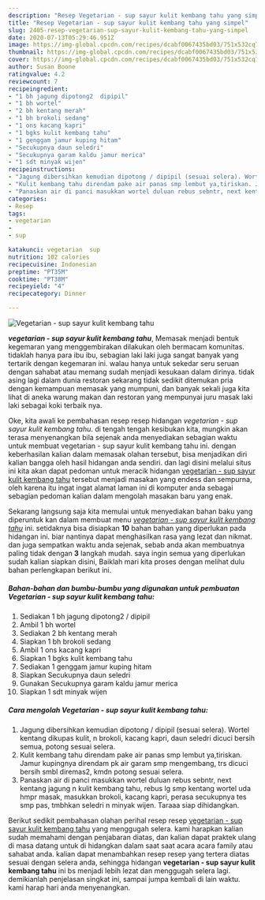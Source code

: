 ```yaml
---
description: "Resep Vegetarian - sup sayur kulit kembang tahu yang simpel"
title: "Resep Vegetarian - sup sayur kulit kembang tahu yang simpel"
slug: 2405-resep-vegetarian-sup-sayur-kulit-kembang-tahu-yang-simpel
date: 2020-07-13T05:29:46.951Z
image: https://img-global.cpcdn.com/recipes/dcabf0067435bd03/751x532cq70/vegetarian-sup-sayur-kulit-kembang-tahu-foto-resep-utama.jpg
thumbnail: https://img-global.cpcdn.com/recipes/dcabf0067435bd03/751x532cq70/vegetarian-sup-sayur-kulit-kembang-tahu-foto-resep-utama.jpg
cover: https://img-global.cpcdn.com/recipes/dcabf0067435bd03/751x532cq70/vegetarian-sup-sayur-kulit-kembang-tahu-foto-resep-utama.jpg
author: Susan Boone
ratingvalue: 4.2
reviewcount: 7
recipeingredient:
- "1 bh jagung dipotong2  dipipil"
- "1 bh wortel"
- "2 bh kentang merah"
- "1 bh brokoli sedang"
- "1 ons kacang kapri"
- "1 bgks kulit kembang tahu"
- "1 genggam jamur kuping hitam"
- "Secukupnya daun seledri"
- "Secukupnya garam kaldu jamur merica"
- "1 sdt minyak wijen"
recipeinstructions:
- "Jagung dibersihkan kemudian dipotong / dipipil (sesuai selera). Wortel kentang dikupas kulit, n brokoli, kacang kapri, daun seledri dicuci bersih semua, potong sesuai selera."
- "Kulit kembang tahu direndam pake air panas smp lembut ya,tiriskan. Jamur kupingnya direndam pk air garam smp mengembang, trs dicuci bersih smbl diremas2, kmdn potong sesuai selera."
- "Panaskan air di panci masukkan wortel duluan rebus sebntr, next kentang jagung n kulit kembang tahu, rebus lg smp kentang wortel uda hmpr masak, masukkan brokoli, kacang kapri, perasa secukupnya tes smp pas, tmbhkan seledri n minyak wijen. Taraaa siap dihidangkan."
categories:
- Resep
tags:
- vegetarian
- 
- sup

katakunci: vegetarian  sup 
nutrition: 102 calories
recipecuisine: Indonesian
preptime: "PT35M"
cooktime: "PT38M"
recipeyield: "4"
recipecategory: Dinner

---
```



![Vegetarian - sup sayur kulit kembang tahu](https://img-global.cpcdn.com/recipes/dcabf0067435bd03/751x532cq70/vegetarian-sup-sayur-kulit-kembang-tahu-foto-resep-utama.jpg)

<b><i>vegetarian - sup sayur kulit kembang tahu</i></b>, Memasak menjadi bentuk kegemaran yang menggembirakan dilakukan oleh bermacam komunitas. tidaklah hanya para ibu ibu, sebagian laki laki juga sangat banyak yang tertarik dengan kegemaran ini. walau hanya untuk sekedar seru seruan dengan sahabat atau memang sudah menjadi kesukaan dalam dirinya. tidak asing lagi dalam dunia restoran sekarang tidak sedikit ditemukan pria dengan kemampuan memasak yang mumpuni, dan banyak sekali juga kita lihat di aneka warung makan dan restoran yang mempunyai juru masak laki laki sebagai koki terbaik nya.

Oke, kita awali ke pembahasan resep resep hidangan <i>vegetarian - sup sayur kulit kembang tahu</i>. di tengah tengah kesibukan kita, mungkin akan terasa menyenangkan bila sejenak anda menyediakan sebagian waktu untuk membuat vegetarian - sup sayur kulit kembang tahu ini. dengan keberhasilan kalian dalam memasak olahan tersebut, bisa menjadikan diri kalian bangga oleh hasil hidangan anda sendiri. dan lagi disini melalui situs ini kita akan dapat pedoman untuk meracik hidangan <u>vegetarian - sup sayur kulit kembang tahu</u> tersebut menjadi masakan yang endess dan sempurna, oleh karena itu ingat ingat alamat laman ini di komputer anda sebagai sebagian pedoman kalian dalam mengolah masakan baru yang enak.




Sekarang langsung saja kita memulai untuk menyediakan bahan baku yang diperuntuk kan dalam membuat menu <u><i>vegetarian - sup sayur kulit kembang tahu</i></u> ini. setidaknya bisa disiapkan <b>10</b> bahan bahan yang diperlukan pada hidangan ini. biar nantinya dapat menghasilkan rasa yang lezat dan nikmat. dan juga sempatkan waktu anda sejenak, sebab anda akan membuatnya paling tidak dengan <b>3</b> langkah mudah. saya ingin semua yang diperlukan sudah kalian siapkan disini, Baiklah mari kita proses dengan melihat dulu bahan perlengkapan berikut ini.

<!--inarticleads1-->

##### Bahan-bahan dan bumbu-bumbu yang digunakan untuk pembuatan Vegetarian - sup sayur kulit kembang tahu:

1. Sediakan 1 bh jagung dipotong2 / dipipil
1. Ambil 1 bh wortel
1. Sediakan 2 bh kentang merah
1. Siapkan 1 bh brokoli sedang
1. Ambil 1 ons kacang kapri
1. Siapkan 1 bgks kulit kembang tahu
1. Sediakan 1 genggam jamur kuping hitam
1. Siapkan Secukupnya daun seledri
1. Gunakan Secukupnya garam kaldu jamur merica
1. Siapkan 1 sdt minyak wijen




<!--inarticleads2-->

##### Cara mengolah Vegetarian - sup sayur kulit kembang tahu:

1. Jagung dibersihkan kemudian dipotong / dipipil (sesuai selera). Wortel kentang dikupas kulit, n brokoli, kacang kapri, daun seledri dicuci bersih semua, potong sesuai selera.
1. Kulit kembang tahu direndam pake air panas smp lembut ya,tiriskan. Jamur kupingnya direndam pk air garam smp mengembang, trs dicuci bersih smbl diremas2, kmdn potong sesuai selera.
1. Panaskan air di panci masukkan wortel duluan rebus sebntr, next kentang jagung n kulit kembang tahu, rebus lg smp kentang wortel uda hmpr masak, masukkan brokoli, kacang kapri, perasa secukupnya tes smp pas, tmbhkan seledri n minyak wijen. Taraaa siap dihidangkan.




Berikut sedikit pembahasan olahan perihal resep resep <u>vegetarian - sup sayur kulit kembang tahu</u> yang menggugah selera. kami harapkan kalian sudah memahami dengan penjabaran diatas, dan kalian dapat praktek ulang di masa datang untuk di hidangkan dalam saat saat acara acara family atau sahabat anda. kalian dapat menambahkan resep resep yang tertera diatas sesuai dengan selera anda, sehingga hidangan <b>vegetarian - sup sayur kulit kembang tahu</b> ini bs menjadi lebih lezat dan menggugah selera lagi. demikianlah penjelasan singkat ini, sampai jumpa kembali di lain waktu. kami harap hari anda menyenangkan.
